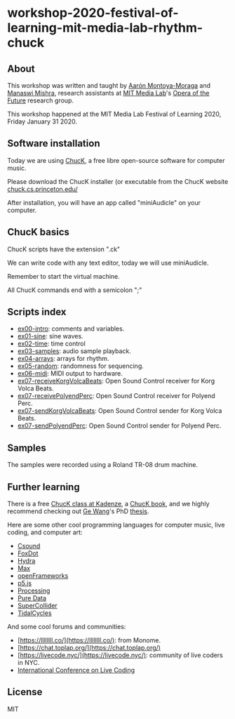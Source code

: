 # workshop-2020-festival-of-learning-mit-media-lab-rhythm-chuck

## About

This workshop was written and taught by [Aarón Montoya-Moraga](https://montoyamoraga.io/) and [Manaswi Mishra](https://manaswimishra.com/), research assistants at [MIT Media Lab](https://www.media.mit.edu/)'s [Opera of the Future](https://www.media.mit.edu/groups/opera-of-the-future/) research group.

This workshop happened at the MIT Media Lab Festival of Learning 2020, Friday January 31 2020.

## Software installation

Today we are using [ChucK](https://chuck.cs.princeton.edu/), a free libre open-source software for computer music.

Please download the ChucK installer (or executable from the ChucK website [chuck.cs.princeton.edu/](https://chuck.cs.princeton.edu/)

After installation, you will have an app called "miniAudicle" on your computer.

## ChucK basics

ChucK scripts have the extension ".ck"

We can write code with any text editor, today we will use miniAudicle.

Remember to start the virtual machine.

All ChucK commands end with a semicolon ";"

## Scripts index

* [ex00-intro](./scripts/ex00-intro.ck): comments and variables.
* [ex01-sine](./scripts/ex01-sine.ck): sine waves.
* [ex02-time](./scripts/ex02-time.ck): time control
* [ex03-samples](./scripts/ex03-samples.ck): audio sample playback.
* [ex04-arrays](./scripts/ex04-arrays.ck): arrays for rhythm.
* [ex05-random](./scripts/ex05-random.ck): randomness for sequencing.
* [ex06-midi](./scripts/ex06-midi.ck): MIDI output to hardware.
* [ex07-receiveKorgVolcaBeats](./scripts/ex07-receiveKorgVolcaBeats.ck): Open Sound Control receiver for Korg Volca Beats. 
* [ex07-receivePolyendPerc](./scripts/ex07-receivePolyendPerc.ck): Open Sound Control receiver for Polyend Perc.
* [ex07-sendKorgVolcaBeats](./scripts/ex07-sendKorgVolcaBeats.ck): Open Sound Control sender for Korg Volca Beats.
* [ex07-sendPolyendPerc](./scripts/ex07-sendPolyendPerc.ck): Open Sound Control sender for Polyend Perc.

## Samples

The samples were recorded using a Roland TR-08 drum machine.

## Further learning

There is a free [ChucK class at Kadenze](https://www.kadenze.com/courses/introduction-to-programming-for-musicians-and-digital-artists/info), a [ChucK book](https://www.manning.com/books/programming-for-musicians-and-digital-artists), and we highly recommend checking out [Ge Wang](https://www.gewang.com/)'s PhD [thesis](https://www.cs.princeton.edu/~gewang/thesis.html).

Here are some other cool programming languages for computer music, live coding, and computer art:

* [Csound](https://csound.com/)
* [FoxDot](https://foxdot.org/)
* [Hydra](https://github.com/ojack/hydra)
* [Max](https://cycling74.com/)
* [openFrameworks](https://openframeworks.cc/)
* [p5.js](https://p5js.org/)
* [Processing](https://processing.org/)
* [Pure Data](https://puredata.info/)
* [SuperCollider](https://supercollider.github.io/)
* [TidalCycles](https://tidalcycles.org/)

And some cool forums and communities:
* [https://llllllll.co/](https://llllllll.co/): from Monome.
* [https://chat.toplap.org/](https://chat.toplap.org/)
* [https://livecode.nyc/](https://livecode.nyc/): community of live coders in NYC.
* [International Conference on Live Coding](https://iclc.livecodenetwork.org/)

## License

MIT
